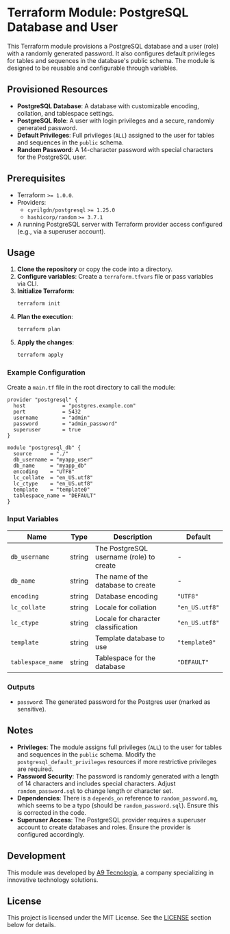 # Terraform Module: PostgreSQL Database and User

This Terraform module provisions a PostgreSQL database and a user (role) with a randomly generated password. It also configures default privileges for tables and sequences in the database's public schema. The module is designed to be reusable and configurable through variables.

## Provisioned Resources
- **PostgreSQL Database**: A database with customizable encoding, collation, and tablespace settings.
- **PostgreSQL Role**: A user with login privileges and a secure, randomly generated password.
- **Default Privileges**: Full privileges (`ALL`) assigned to the user for tables and sequences in the `public` schema.
- **Random Password**: A 14-character password with special characters for the PostgreSQL user.

## Prerequisites
- Terraform `>= 1.0.0`.
- Providers:
  - `cyrilgdn/postgresql` `>= 1.25.0`
  - `hashicorp/random` `>= 3.7.1`
- A running PostgreSQL server with Terraform provider access configured (e.g., via a superuser account).

## Usage
1. **Clone the repository** or copy the code into a directory.
2. **Configure variables**: Create a `terraform.tfvars` file or pass variables via CLI.
3. **Initialize Terraform**:
   ```bash
   terraform init
   ```
4. **Plan the execution**:
   ```bash
   terraform plan
   ```
5. **Apply the changes**:
   ```bash
   terraform apply
   ```

### Example Configuration
Create a `main.tf` file in the root directory to call the module:

```hcl
provider "postgresql" {
  host            = "postgres.example.com"
  port            = 5432
  username        = "admin"
  password        = "admin_password"
  superuser       = true
}

module "postgresql_db" {
  source      = "./"
  db_username = "myapp_user"
  db_name     = "myapp_db"
  encoding    = "UTF8"
  lc_collate  = "en_US.utf8"
  lc_ctype    = "en_US.utf8"
  template    = "template0"
  tablespace_name = "DEFAULT"
}
```

### Input Variables
| Name             | Type   | Description                                   | Default         |
|------------------|--------|-----------------------------------------------|-----------------|
| `db_username`    | string | The PostgreSQL username (role) to create     | -               |
| `db_name`        | string | The name of the database to create           | -               |
| `encoding`       | string | Database encoding                            | `"UTF8"`        |
| `lc_collate`     | string | Locale for collation                         | `"en_US.utf8"`  |
| `lc_ctype`       | string | Locale for character classification          | `"en_US.utf8"`  |
| `template`       | string | Template database to use                     | `"template0"`   |
| `tablespace_name`| string | Tablespace for the database                  | `"DEFAULT"`     |

### Outputs
- `password`: The generated password for the Postgres user (marked as sensitive).

## Notes
- **Privileges**: The module assigns full privileges (`ALL`) to the user for tables and sequences in the `public` schema. Modify the `postgresql_default_privileges` resources if more restrictive privileges are required.
- **Password Security**: The password is randomly generated with a length of 14 characters and includes special characters. Adjust `random_password.sql` to change length or character set.
- **Dependencies**: There is a `depends_on` reference to `random_password.mq`, which seems to be a typo (should be `random_password.sql`). Ensure this is corrected in the code.
- **Superuser Access**: The PostgreSQL provider requires a superuser account to create databases and roles. Ensure the provider is configured accordingly.

## Development
This module was developed by [A9 Tecnologia](https://www.a9tech.com.br), a company specializing in innovative technology solutions.

## License
This project is licensed under the MIT License. See the [LICENSE](#license) section below for details.